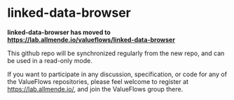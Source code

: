 # linked-data-browser

**linked-data-browser has moved to https://lab.allmende.io/valueflows/linked-data-browser**

This github repo will be synchronized regularly from the new repo, and can be used in a read-only mode.

If you want to participate in any discussion, specification, or code for any of the ValueFlows repositories, please feel welcome to register at https://lab.allmende.io/, and join the ValueFlows group there. 
